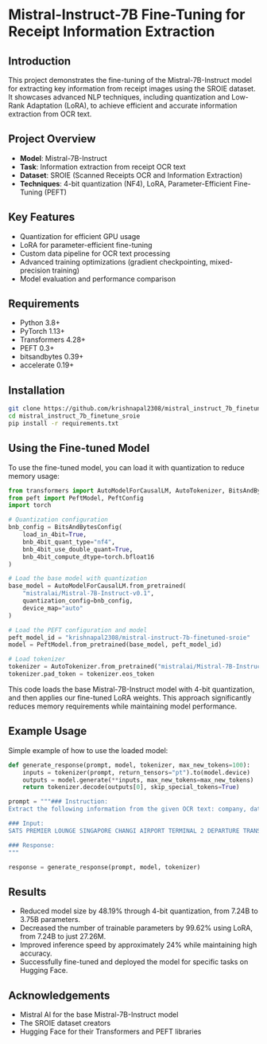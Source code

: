 # Mistral-Instruct-7B Fine-Tuning for Receipt Information Extraction

## Introduction
This project demonstrates the fine-tuning of the Mistral-7B-Instruct model for extracting key information from receipt images using the SROIE dataset. It showcases advanced NLP techniques, including quantization and Low-Rank Adaptation (LoRA), to achieve efficient and accurate information extraction from OCR text.

## Project Overview
- **Model**: Mistral-7B-Instruct
- **Task**: Information extraction from receipt OCR text
- **Dataset**: SROIE (Scanned Receipts OCR and Information Extraction)
- **Techniques**: 4-bit quantization (NF4), LoRA, Parameter-Efficient Fine-Tuning (PEFT)

## Key Features
- Quantization for efficient GPU usage
- LoRA for parameter-efficient fine-tuning
- Custom data pipeline for OCR text processing
- Advanced training optimizations (gradient checkpointing, mixed-precision training)
- Model evaluation and performance comparison

## Requirements
- Python 3.8+
- PyTorch 1.13+
- Transformers 4.28+
- PEFT 0.3+
- bitsandbytes 0.39+
- accelerate 0.19+

## Installation
```bash
git clone https://github.com/krishnapal2308/mistral_instruct_7b_finetune_sroie.git
cd mistral_instruct_7b_finetune_sroie
pip install -r requirements.txt
```
## Using the Fine-tuned Model

To use the fine-tuned model, you can load it with quantization to reduce memory usage:
```python
from transformers import AutoModelForCausalLM, AutoTokenizer, BitsAndBytesConfig
from peft import PeftModel, PeftConfig
import torch

# Quantization configuration
bnb_config = BitsAndBytesConfig(
    load_in_4bit=True,
    bnb_4bit_quant_type="nf4",
    bnb_4bit_use_double_quant=True,
    bnb_4bit_compute_dtype=torch.bfloat16
)

# Load the base model with quantization
base_model = AutoModelForCausalLM.from_pretrained(
    "mistralai/Mistral-7B-Instruct-v0.1",
    quantization_config=bnb_config,
    device_map="auto"
)

# Load the PEFT configuration and model
peft_model_id = "krishnapal2308/mistral-instruct-7b-finetuned-sroie"
model = PeftModel.from_pretrained(base_model, peft_model_id)

# Load tokenizer
tokenizer = AutoTokenizer.from_pretrained("mistralai/Mistral-7B-Instruct-v0.1")
tokenizer.pad_token = tokenizer.eos_token
```
This code loads the base Mistral-7B-Instruct model with 4-bit quantization, and then applies our fine-tuned LoRA weights. This approach significantly reduces memory requirements while maintaining model performance.
## Example Usage
Simple example of how to use the loaded model:
```python
def generate_response(prompt, model, tokenizer, max_new_tokens=100):
    inputs = tokenizer(prompt, return_tensors="pt").to(model.device)
    outputs = model.generate(**inputs, max_new_tokens=max_new_tokens)
    return tokenizer.decode(outputs[0], skip_special_tokens=True)

prompt = """### Instruction:
Extract the following information from the given OCR text: company, date, address, total.

### Input:
SATS PREMIER LOUNGE SINGAPORE CHANGI AIRPORT TERMINAL 2 DEPARTURE TRANSIT LOUNGE NORTH LEVEL 3 SINGAPORE 819643 TEL: 65822188 TAX INVOICE DATE : 20 APR 2018 TIME: 05:24 PM INV# : 2018042000032950 ITEM AMOUNT ENTRY 1 WALK-IN 64.20 SUB-TOTAL 64.20 GST 7% 4.20 ROUNDING ADJ 0.00 TOTAL 68.40 Goods Sold Are Not Returnable. This is a computer generated receipt. No signature is required.

### Response:
"""

response = generate_response(prompt, model, tokenizer)
```

## Results
* Reduced model size by 48.19% through 4-bit quantization, from 7.24B to 3.75B parameters.
* Decreased the number of trainable parameters by 99.62% using LoRA, from 7.24B to just 27.26M.
* Improved inference speed by approximately 24% while maintaining high accuracy.
* Successfully fine-tuned and deployed the model for specific tasks on Hugging Face.

## Acknowledgements
- Mistral AI for the base Mistral-7B-Instruct model
- The SROIE dataset creators
- Hugging Face for their Transformers and PEFT libraries
